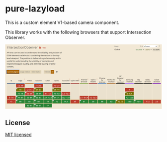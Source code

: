 # pure-lazyload

This is a custom element V1-based camera component.  

This library works with the following browsers that support Intersection Observer.  

![intersection-observer-support-browser.png](https://raw.githubusercontent.com/takuya-motoshima/pure-lazyload/master/screencap/intersection-observer-support-browser.png)

## License

[MIT licensed](./LICENSE.txt)